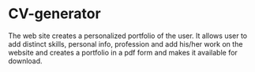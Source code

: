 # CV-generator
The web site creates a personalized portfolio of the user. It allows user to add distinct skills, personal info, profession and add his/her work on the website and creates a portfolio in a pdf form and makes it available for download.
